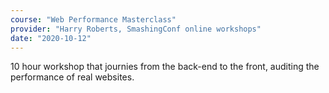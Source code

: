 ```yaml
---
course: "Web Performance Masterclass"
provider: "Harry Roberts, SmashingConf online workshops"
date: "2020-10-12"
---
```


10 hour workshop that journies from the back-end to the front, auditing the performance
of real websites.
